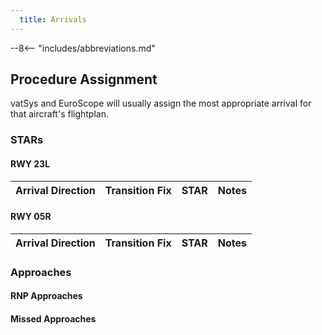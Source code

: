 ```yaml
---
  title: Arrivals
---
```


--8<-- "includes/abbreviations.md"

## Procedure Assignment

vatSys and EuroScope will usually assign the most appropriate arrival for that aircraft's flightplan. 

### STARs

#### RWY 23L

| Arrival Direction | Transition Fix | STAR                  | Notes                                       |
| ----------------- | -------------- | --------------------- | ------------------------------------------- |



#### RWY 05R

| Arrival Direction | Transition Fix | STAR                  | Notes                                       |
| ----------------- | -------------- | --------------------- | ------------------------------------------- |


### Approaches

#### RNP Approaches

#### Missed Approaches

